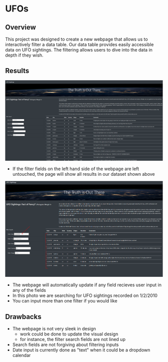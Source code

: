# UFOs

## Overview

This project was designed to create a new webpage that allows us to interactively filter a data table.
Our data table provides easily accessible data on UFO sightings. The filtering allows users to dive into the data in depth if they wish.

## Results

![](static/images/unfiltered.png)

* If the filter fields on the left hand side of the webpage are left untouched, the page will show all results in our dataset shown above

![](static/images/filtered.png)

* The webpage will automatically update if any field recieves user input in any of the fields
* In this photo we are searching for UFO sightings recorded on 1/2/2010
* You can input more than one filter if you would like

## Drawbacks

* The webpage is not very sleek in design
  * work could be done to update the visual design
  * for instance, the filter search fields are not lined up
* Search fields are not forgiving about filtering inputs
* Date input is currently done as "text" when it could be a dropdown calendar